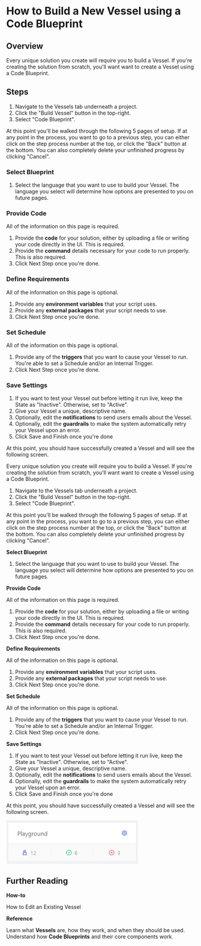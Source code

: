 # How to Build a New Vessel using a Code Blueprint

## Overview

Every unique solution you create will require you to build a Vessel. If you're creating the solution from scratch, you'll want want to create a Vessel using a Code Blueprint.

## Steps

1. Navigate to the Vessels tab underneath a project.
2. Click the "Build Vessel" button in the top-right.
3. Select "Code Blueprint". 

At this point you'll be walked through the following 5 pages of setup. If at any point in the process, you want to go to a previous step, you can either click on the step process number at the top, or click the "Back" button at the bottom. You can also completely delete your unfinished progress by clicking "Cancel".

### **Select Blueprint**

1. Select the language that you want to use to build your Vessel. The language you select will determine how options are presented to you on future pages.

### **Provide Code**

All of the information on this page is required.

1. Provide the **code** for your solution, either by uploading a file or writing your code directly in the UI. This is required.
2. Provide the **command** details necessary for your code to run properly. This is also required.
3. Click Next Step once you're done.

### **Define Requirements**

All of the information on this page is optional.

1. Provide any **environment variables** that your script uses.
2. Provide any **external packages** that your script needs to use. 
3. Click Next Step once you're done.

### **Set Schedule**

All of the information on this page is optional.

1. Provide any of the **triggers** that you want to cause your Vessel to run. You're able to set a Schedule and/or an Internal Trigger. 
2. Click Next Step once you're done.

### **Save Settings**

1. If you want to test your Vessel out before letting it run live, keep the State as "Inactive". Otherwise, set to "Active".
2. Give your Vessel a unique, descriptive name.
3. Optionally, edit the **notifications** to send users emails about the Vessel.
4. Optionally, edit the **guardrails** to make the system automatically retry your Vessel upon an error.
5. Click Save and Finish once you're done

At this point, you should have successfully created a Vessel and will see the following screen.

Every unique solution you create will require you to build a Vessel. If you're creating the solution from scratch, you'll want want to create a Vessel using a Code Blueprint.

1. Navigate to the Vessels tab underneath a project.
2. Click the "Build Vessel" button in the top-right.
3. Select "Code Blueprint". 

At this point you'll be walked through the following 5 pages of setup. If at any point in the process, you want to go to a previous step, you can either click on the step process number at the top, or click the "Back" button at the bottom. You can also completely delete your unfinished progress by clicking "Cancel".

**Select Blueprint**

1. Select the language that you want to use to build your Vessel. The language you select will determine how options are presented to you on future pages.

**Provide Code**

All of the information on this page is required.

1. Provide the **code** for your solution, either by uploading a file or writing your code directly in the UI. This is required.
2. Provide the **command** details necessary for your code to run properly. This is also required.
3. Click Next Step once you're done.

**Define Requirements**

All of the information on this page is optional.

1. Provide any **environment variables** that your script uses.
2. Provide any **external packages** that your script needs to use. 
3. Click Next Step once you're done.

**Set Schedule**

All of the information on this page is optional.

1. Provide any of the **triggers** that you want to cause your Vessel to run. You're able to set a Schedule and/or an Internal Trigger. 
2. Click Next Step once you're done.

**Save Settings**

1. If you want to test your Vessel out before letting it run live, keep the State as "Inactive". Otherwise, set to "Active".
2. Give your Vessel a unique, descriptive name.
3. Optionally, edit the **notifications** to send users emails about the Vessel.
4. Optionally, edit the **guardrails** to make the system automatically retry your Vessel upon an error.
5. Click Save and Finish once you're done

At this point, you should have successfully created a Vessel and will see the following screen.

![](../../.gitbook/assets/image%20%288%29.png)

## Further Reading

**How-to**

How to Edit an Existing Vessel

**Reference**

Learn what **Vessels** are, how they work, and when they should be used.  
Understand how **Code Blueprints** and their core components work.

